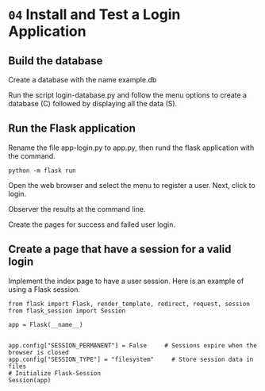 # `04` Install and Test a Login Application

## Build the database

Create a database with the name example.db

Run the script login-database.py and follow the menu options to create a database (C) followed by displaying all the data (S).

## Run the Flask application

Rename the file app-login.py to app.py, then rund the flask application with the command.

```
python -m flask run
```

Open the web browser and select the menu to register a user. Next, click to login.

Observer the results at the command line.

Create the pages for success and failed user login.

## Create a page that have a session for a valid login

Implement the index page to have a user session. Here is an example of using a Flask session.

```
from flask import Flask, render_template, redirect, request, session
from flask_session import Session

app = Flask(__name__)


app.config["SESSION_PERMANENT"] = False     # Sessions expire when the browser is closed
app.config["SESSION_TYPE"] = "filesystem"     # Store session data in files
# Initialize Flask-Session
Session(app)
```